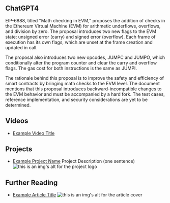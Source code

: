 ## ChatGPT4

EIP-6888, titled "Math checking in EVM," proposes the addition of checks in the Ethereum Virtual Machine (EVM) for arithmetic underflows, overflows, and division by zero. The proposal introduces two new flags to the EVM state: unsigned error (carry) and signed error (overflow). Each frame of execution has its own flags, which are unset at the frame creation and updated in call.

The proposal also introduces two new opcodes, JUMPC and JUMPO, which conditionally alter the program counter and clear the carry and overflow flags. The gas cost for both instructions is the same as JUMPI.

The rationale behind this proposal is to improve the safety and efficiency of smart contracts by bringing math checks to the EVM level. The document mentions that this proposal introduces backward-incompatible changes to the EVM behavior and must be accompanied by a hard fork. The test cases, reference implementation, and security considerations are yet to be determined.

## Videos

- [Example Video Title](https://www.youtube.com/watch?v=TDGq4aeevgY)

## Projects

- [Example Project Name](https://xxxx.xxx/xxxxx) Project Description (one sentence) ![this is an img's alt for the project logo](https://xxxx.xxx/project-logo.xxx)

## Further Reading

- [Example Article Title](https://xxxx.xxx/xxxxx) ![this is an img's alt for the article cover](https://xxxx.xxx/article-cover.xxx)
